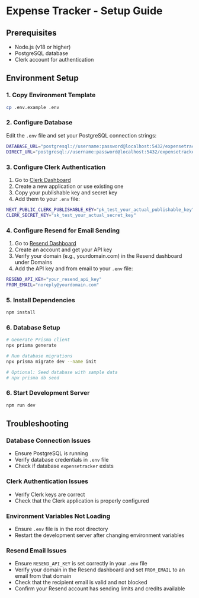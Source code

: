 # Expense Tracker - Setup Guide

## Prerequisites
- Node.js (v18 or higher)
- PostgreSQL database
- Clerk account for authentication

## Environment Setup

### 1. Copy Environment Template
```bash
cp .env.example .env
```

### 2. Configure Database
Edit the `.env` file and set your PostgreSQL connection strings:

```bash
DATABASE_URL="postgresql://username:password@localhost:5432/expensetracker"
DIRECT_URL="postgresql://username:password@localhost:5432/expensetracker"
```

### 3. Configure Clerk Authentication
1. Go to [Clerk Dashboard](https://dashboard.clerk.com)
2. Create a new application or use existing one
3. Copy your publishable key and secret key
4. Add them to your `.env` file:

```bash
NEXT_PUBLIC_CLERK_PUBLISHABLE_KEY="pk_test_your_actual_publishable_key"
CLERK_SECRET_KEY="sk_test_your_actual_secret_key"
```

### 4. Configure Resend for Email Sending
1. Go to [Resend Dashboard](https://resend.com)
2. Create an account and get your API key
3. Verify your domain (e.g., yourdomain.com) in the Resend dashboard under Domains
4. Add the API key and from email to your `.env` file:

```bash
RESEND_API_KEY="your_resend_api_key"
FROM_EMAIL="noreply@yourdomain.com"
```

### 5. Install Dependencies
```bash
npm install
```

### 6. Database Setup
```bash
# Generate Prisma client
npx prisma generate

# Run database migrations
npx prisma migrate dev --name init

# Optional: Seed database with sample data
# npx prisma db seed
```

### 6. Start Development Server
```bash
npm run dev
```

## Troubleshooting

### Database Connection Issues
- Ensure PostgreSQL is running
- Verify database credentials in `.env` file
- Check if database `expensetracker` exists

### Clerk Authentication Issues
- Verify Clerk keys are correct
- Check that the Clerk application is properly configured

### Environment Variables Not Loading
- Ensure `.env` file is in the root directory
- Restart the development server after changing environment variables

### Resend Email Issues
- Ensure `RESEND_API_KEY` is set correctly in your `.env` file
- Verify your domain in the Resend dashboard and set `FROM_EMAIL` to an email from that domain
- Check that the recipient email is valid and not blocked
- Confirm your Resend account has sending limits and credits available
